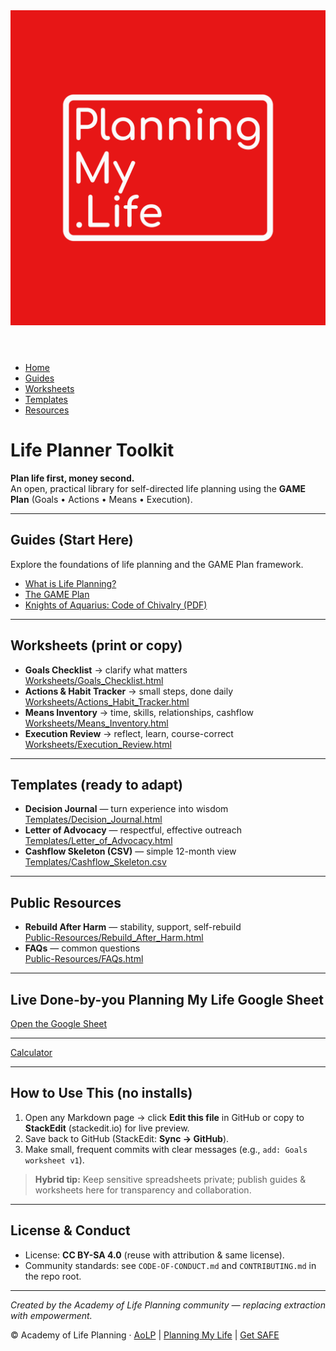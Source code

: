
<link rel="stylesheet" href="./style.css">

<header>
  <img src="./assets/Original.png" alt="Planning My Life Logo" class="logo">
</header>


<nav>
  <ul>
    <li><a href="./index.html">Home</a></li>
    <li><a href="./Guides/What-is-Life-Planning.html">Guides</a></li>
    <li><a href="./Worksheets/">Worksheets</a></li>
    <li><a href="./Templates/">Templates</a></li>
    <li><a href="./Public-Resources/">Resources</a></li>
  </ul>
</nav>

# Life Planner Toolkit

**Plan life first, money second.**  
An open, practical library for self-directed life planning using the **GAME Plan** (Goals • Actions • Means • Execution).

---

## Guides (Start Here)
Explore the foundations of life planning and the GAME Plan framework.

- [What is Life Planning?](./Guides/What-is-Life-Planning.html)  
- [The GAME Plan](./Guides/The-GAME-Plan.html)  
- [Knights of Aquarius: Code of Chivalry (PDF)](./Guides/Code-of-Chivalry.pdf)


---

## Worksheets (print or copy)
- **Goals Checklist** → clarify what matters  
  [Worksheets/Goals_Checklist.html](./Worksheets/Goals_Checklist.html)
- **Actions & Habit Tracker** → small steps, done daily  
  [Worksheets/Actions_Habit_Tracker.html](./Worksheets/Actions_Habit_Tracker.html)
- **Means Inventory** → time, skills, relationships, cashflow  
  [Worksheets/Means_Inventory.html](./Worksheets/Means_Inventory.html)
- **Execution Review** → reflect, learn, course-correct  
  [Worksheets/Execution_Review.html](./Worksheets/Execution_Review.html)

---

## Templates (ready to adapt)
- **Decision Journal** — turn experience into wisdom  
  [Templates/Decision_Journal.html](./Templates/Decision_Journal.html)
- **Letter of Advocacy** — respectful, effective outreach  
  [Templates/Letter_of_Advocacy.html](./Templates/Letter_of_Advocacy.html)
- **Cashflow Skeleton (CSV)** — simple 12-month view  
  [Templates/Cashflow_Skeleton.csv](./Templates/Cashflow_Skeleton.csv)

---

## Public Resources
- **Rebuild After Harm** — stability, support, self-rebuild  
  [Public-Resources/Rebuild_After_Harm.html](./Public-Resources/Rebuild_After_Harm.html)
- **FAQs** — common questions  
  [Public-Resources/FAQs.html](./Public-Resources/FAQs.html)

---

## Live Done-by-you Planning My Life Google Sheet
[Open the Google Sheet](https://docs.google.com/spreadsheets/d/e/2PACX-1vSpDiQkEKvEX13tdtLqpSlr_C0wSkt1baUWYJuoJswyYmnus15NWyK4nqLmoS6xjRmoUf0lTPGYjOml/pubhtml)

---
<nav>
  <a href="calculator.html">Calculator</a>
</nav>

---



## How to Use This (no installs)
1. Open any Markdown page → click **Edit this file** in GitHub or copy to **StackEdit** (stackedit.io) for live preview.  
2. Save back to GitHub (StackEdit: **Sync → GitHub**).  
3. Make small, frequent commits with clear messages (e.g., `add: Goals worksheet v1`).

> **Hybrid tip:** Keep sensitive spreadsheets private; publish guides & worksheets here for transparency and collaboration.

---

## License & Conduct
- License: **CC BY-SA 4.0** (reuse with attribution & same license).  
- Community standards: see `CODE-OF-CONDUCT.md` and `CONTRIBUTING.md` in the repo root.

---

*Created by the Academy of Life Planning community — replacing extraction with empowerment.*

<footer>
  <p>
    © Academy of Life Planning · 
    <a href="https://www.aolp.info" target="_blank">AoLP</a> |
    <a href="https://www.planningmy.life" target="_blank">Planning My Life</a> |
    <a href="https://www.aolp.info/projects" target="_blank">Get SAFE</a>
  </p>
</footer>


